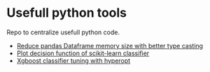 # Usefull python tools

Repo to centralize usefull python code.

- [Reduce pandas Dataframe memory size with better type casting](https://github.com/thomas-chauvet/python-tools/blob/master/src/reduce_memory_size_pandas_dataframe.py)
- [Plot decision function of scikit-learn classifier](https://github.com/thomas-chauvet/python-tools/blob/master/src/plot_decision_function_sklearn_classifier.py)
- [Xgboost classifier tuning with hyperopt](https://github.com/thomas-chauvet/python-tools/blob/master/src/xgboost_tuning_with_hyperopt.py.py)